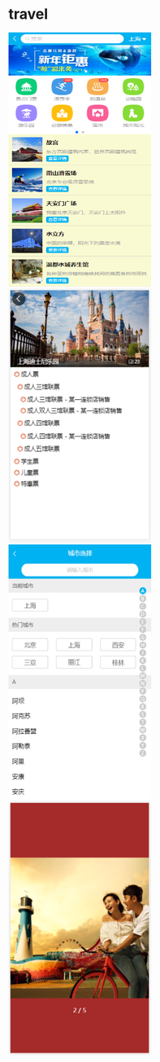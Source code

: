 # travel
<img width="281.25" height="500.25" src="https://github.com/JoyChen626/vue-travel/raw/master/travel-page/home.png"/>
<img width="281.25" height="500.25" src="https://github.com/JoyChen626/vue-travel/raw/master/travel-page/detail.png"/>
<img width="281.25" height="500.25" src="https://github.com/JoyChen626/vue-travel/raw/master/travel-page/city.png"/>
<img width="281.25" height="500.25" src="https://github.com/JoyChen626/vue-travel/raw/master/travel-page/album.png"/>






